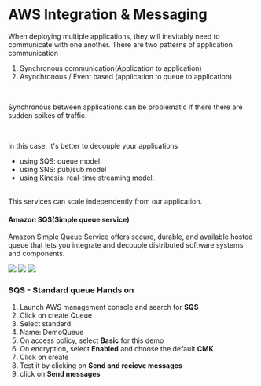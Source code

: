 # AWS Integration & Messaging

When deploying multiple applications, they will inevitably need to communicate with one another. There are two patterns of application communication
1. Synchronous communication(Application to application)
2. Asynchronous / Event based (application to queue to application)

<br>

Synchronous between applications can be problematic if there there are sudden spikes of traffic.

<br>

In this case, it's better to decouple your applications
- using SQS: queue model
- using SNS: pub/sub model
- using Kinesis: real-time streaming model. 
<br>
This services can scale independently from our application.

#### Amazon SQS(Simple queue service)
Amazon Simple Queue Service offers secure, durable, and available hosted queue that lets you integrate and decouple distributed software systems and components.

![](images/tutorials/sqs-asg.png)
![](images/tutorials/sqs-application-tier.png)
![](images/tutorials/sqs-security.png)

### SQS - Standard queue Hands on
1. Launch AWS management console and search for **SQS**
2. Click on create Queue
3. Select standard 
4. Name: DemoQueue
5. On access policy, select **Basic** for this demo
6. On encryption, select **Enabled** and choose the default **CMK**
7. Click on create
8. Test it by clicking on **Send and recieve messages**
9. click on **Send messages**

